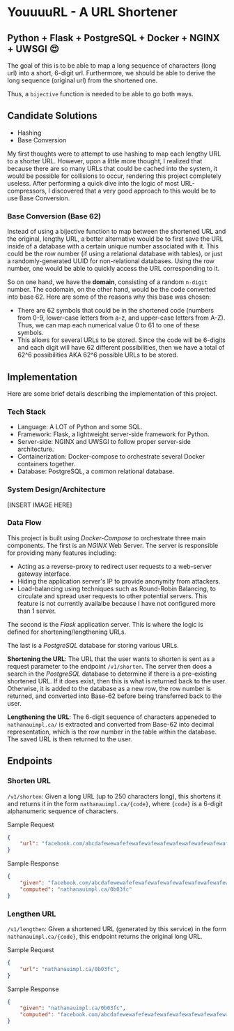# YouuuuRL - A URL Shortener

## Python + Flask + PostgreSQL + Docker + NGINX + UWSGI :heart_eyes:

The goal of this is to be able to map a long sequence of characters (long url) into a short, 6-digit url.
Furthermore, we should be able to derive the long sequence (original url) from the shortened one.

Thus, a `bijective` function is needed to be able to go both ways.

## Candidate Solutions

* Hashing
* Base Conversion

My first thoughts were to attempt to use hashing to map each lengthy URL to a shorter URL. However, upon a little more thought, I realized that because there are so many URLs that could be cached into the system, it would be possible for collisions to occur, rendering this project completely useless. After performing a quick dive into the logic of most URL-compressors, I discovered that a very good approach to this would be to use Base Conversion.

### Base Conversion (Base 62)

Instead of using a bijective function to map between the shortened URL and the original, lengthy URL, a better alternative would be to first save the URL inside of a database with a certain unique number associated with it. This could be the row number (if using a relational database with tables), or just a randomly-generated UUID for non-relational databases. Using the row number, one would be able to quickly access the URL corresponding to it.

So on one hand, we have the **domain**, consisting of a random `n-digit` number. The codomain, on the other hand, would be the code converted into base 62. Here are some of the reasons why this base was chosen:

* There are 62 symbols that could be in the shortened code (numbers from 0-9, lower-case letters from a-z, and upper-case letters from A-Z). Thus, we can map each numerical value 0 to 61 to one of these symbols.
* This allows for several URLs to be stored. Since the code will be 6-digits and each digit will have 62 different possibilities, then we have a total of 62^6 possibilities AKA 62^6 possible URLs to be stored.

## Implementation

Here are some brief details describing the implementation of this project.

### Tech Stack

* Language: A LOT of Python and some SQL.
* Framework: Flask, a lightweight server-side framework for Python.
* Server-side: NGINX and UWSGI to follow proper server-side architecture.
* Containerization: Docker-compose to orchestrate several Docker containers together.
* Database: PostgreSQL, a common relational database.

### System Design/Architecture

[INSERT IMAGE HERE]

### Data Flow

This project is built using *Docker-Compose* to orchestrate three main components. The first is an *NGINX* Web Server. The server is responsible for providing many features including:

* Acting as a reverse-proxy to redirect user requests to a web-server gateway interface.
* Hiding the application server's IP to provide anonymity from attackers.
* Load-balancing using techniques such as Round-Robin Balancing, to circulate and spread user requests to other potential servers. This feature is not currently availalbe because I have not configured more than 1 server.

The second is the *Flask* application server. This is where the logic is defined for shortening/lengthening URLs.

The last is a *PostgreSQL* database for storing various URLs.

**Shortening the URL**: The URL that the user wants to shorten is sent as a request parameter to the endpoint `/v1/shorten`. The server then does a search in the *PostgreSQL* database to determine if there is a pre-existing shortened URL. If it does exist, then this is what is returned back to the user. Otherwise, it is added to the database as a new row,
the row number is returned, and converted into Base-62 before being transferred back to the user.

**Lengthening the URL**: The 6-digit sequence of characters appeneded to `nathanauimpl.ca/` is extracted and converted from Base-62 into decimal representation, which is the row number in the table within the database. The saved URL is then returned to the user.

## Endpoints

### Shorten URL

`/v1/shorten`: Given a long URL (up to 250 characters long), this shortens it and returns it in the form `nathanauimpl.ca/{code}`, where `{code}` is a 6-digit alphanumeric sequence of characters.

Sample Request

```json
{
    "url": "facebook.com/abcdafewewafefewafewafewafewafewafewafewafewafe"
}
```

Sample Response

```json
{
    "given": "facebook.com/abcdafewewafefewafewafewafewafewafewafewafewafe",
    "computed": "nathanauimpl.ca/0b03fc"
}
```

### Lengthen URL

`/v1/lengthen`: Given a shortened URL (generated by this service) in the form `nathanauimpl.ca/{code}`, this endpoint returns the original long URL.

Sample Request

```json
{
    "url": "nathanauimpl.ca/0b03fc",
}
```

Sample Response

```json
{
    "given": "nathanauimpl.ca/0b03fc",
    "computed": "facebook.com/abcdafewewafefewafewafewafewafewafewafewafewafe"
}
```
